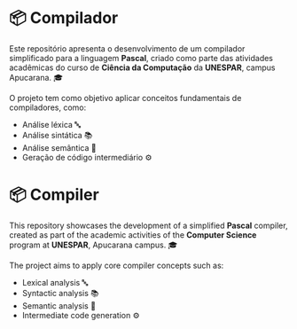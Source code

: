 # 📦 Compilador

Este repositório apresenta o desenvolvimento de um compilador simplificado para a linguagem **Pascal**, criado como parte das atividades acadêmicas do curso de **Ciência da Computação** da **UNESPAR**, campus Apucarana. 🎓

O projeto tem como objetivo aplicar conceitos fundamentais de compiladores, como:

* Análise léxica 🔤
* Análise sintática 📚
* Análise semântica 🧠
* Geração de código intermediário ⚙️


# 📦 Compiler

This repository showcases the development of a simplified **Pascal** compiler, created as part of the academic activities of the **Computer Science** program at **UNESPAR**, Apucarana campus. 🎓

The project aims to apply core compiler concepts such as:

* Lexical analysis 🔤
* Syntactic analysis 📚
* Semantic analysis 🧠
* Intermediate code generation ⚙️
